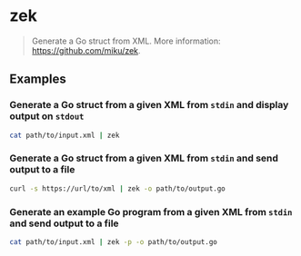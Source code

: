 # zek

> Generate a Go struct from XML. More information: <https://github.com/miku/zek>.

## Examples

### Generate a Go struct from a given XML from `stdin` and display output on `stdout`

```bash
cat path/to/input.xml | zek
```

### Generate a Go struct from a given XML from `stdin` and send output to a file

```bash
curl -s https://url/to/xml | zek -o path/to/output.go
```

### Generate an example Go program from a given XML from `stdin` and send output to a file

```bash
cat path/to/input.xml | zek -p -o path/to/output.go
```
